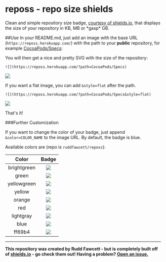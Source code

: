reposs - repo size shields
=============
Clean and simple repository size badge, [courtesy of shields.io](https://github.com/badges/shields), that displays the size of your repository in KB, MB or \*gasp\* GB.

##Use
In your README.md, just add an image with the base URL (`https://reposs.herokuapp.com/`) with the path to your **public** repository, for example [CocoaPods/Specs](https://github.com/CocoaPods/Specs):

You will then get a nice and pretty SVG with the size of the repository:

```
![](https://reposs.herokuapp.com/?path=CocoaPods/Specs)
```

![](https://reposs.herokuapp.com/?path=CocoaPods/Specs)

If you want a flat image, you can add `&style=flat` after the path.

```
![](https://reposs.herokuapp.com/?path=CocoaPods/Specs&style=flat)
```

![](http://reposs.herokuapp.com/?path=CocoaPods/Specs&style=flat)

That's it!

###Further Customization

If you want to change the color of your badge, just append `&color=COLOR_NAME` to the image URL.  By default, the badge is blue.

Available colors are (repo is `ruddfawcett/reposs`):

| Color         | Badge                                                                           |
|:-------------:|:-------------------------------------------------------------------------------:|
| brightgreen   | ![](https://reposs.herokuapp.com/?path=ruddfawcett/reposs&color=brightgreen&style=flat) |
| green         | ![](https://reposs.herokuapp.com/?path=ruddfawcett/reposs&color=green&style=flat)       |
| yellowgreen   | ![](https://reposs.herokuapp.com/?path=ruddfawcett/reposs&color=yellowgreen&style=flat) |
| yellow        | ![](https://reposs.herokuapp.com/?path=ruddfawcett/reposs&color=yellow&style=flat)      |
| orange        | ![](https://reposs.herokuapp.com/?path=ruddfawcett/reposs&color=orange&style=flat)      |
| red           | ![](https://reposs.herokuapp.com/?path=ruddfawcett/reposs&color=red&style=flat)         |
| lightgray     | ![](https://reposs.herokuapp.com/?path=ruddfawcett/reposs&color=lightgray&style=flat)   |
| blue          | ![](https://reposs.herokuapp.com/?path=ruddfawcett/reposs&color=blue&style=flat)        |
| ff69b4        | ![](https://reposs.herokuapp.com/?path=ruddfawcett/reposs&color=ff69b4&style=flat)      |

------

**This repository was created by Rudd Fawcett - but is completely built off of [shields.io](https://github.com/badges/shields) - go check them out!  Having a problem?  [Open an issue.](https://github.com/ruddfawcett/reposs/issues)**
